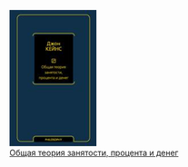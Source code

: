 ![](Общая%20теория%20занятости,%20процента%20и%20денег.jpg)  
[Общая теория занятости, процента и денег](Общая%20теория%20занятости,%20процента%20и%20денег.md)
